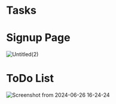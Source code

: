 # Tasks
# Signup Page
![Untitled(2)](https://user-images.githubusercontent.com/93852143/217544393-3aa4b5e7-0b7e-44f2-8753-eb5556222459.png)
# ToDo List
![Screenshot from 2024-06-26 16-24-24](https://github.com/thamizh29/Tasks/assets/93852143/222f651f-fd07-42be-9a06-0a24e4853724)

